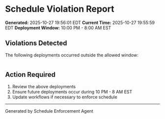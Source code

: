 # Schedule Violation Report

**Generated:** 2025-10-27 19:56:01 EDT
**Current Time:** 2025-10-27 19:55:59 EDT
**Deployment Window:** 10:00 PM - 8:00 AM EST

## Violations Detected

The following deployments occurred outside the allowed window:

```

```

## Action Required

1. Review the above deployments
2. Ensure future deployments occur during 10 PM - 8 AM EST
3. Update workflows if necessary to enforce schedule

---

Generated by Schedule Enforcement Agent
